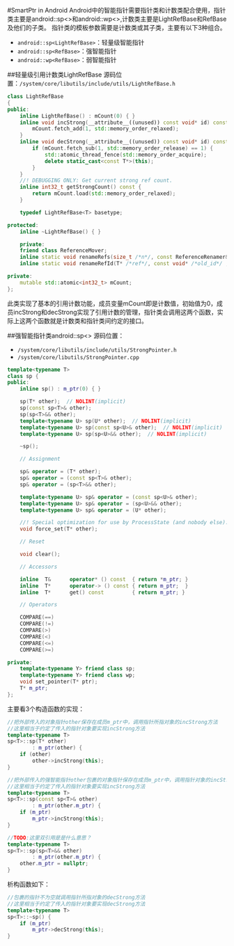 #SmartPtr in Android
Android中的智能指针需要指针类和计数类配合使用，指针类主要是android::sp<>和android::wp<>,计数类主要是LightRefBase和RefBase及他们的子类。
指针类的模板参数需要是计数类或其子类，主要有以下3种组合。

- `android::sp<LightRefBase>`：轻量级智能指针
- `android::sp<RefBase>`：强智能指针
- `android::wp<RefBase>`：弱智能指针

##轻量级引用计数类LightRefBase
	源码位置：`/system/core/libutils/include/utils/LightRefBase.h`

```cpp
class LightRefBase
{
public:
	inline LightRefBase() : mCount(0) { }
	inline void incStrong(__attribute__((unused)) const void* id) const {
		mCount.fetch_add(1, std::memory_order_relaxed);
	}
	inline void decStrong(__attribute__((unused)) const void* id) const {
		if (mCount.fetch_sub(1, std::memory_order_release) == 1) {
			std::atomic_thread_fence(std::memory_order_acquire);
			delete static_cast<const T*>(this);
		}
	}
	//! DEBUGGING ONLY: Get current strong ref count.
	inline int32_t getStrongCount() const {
		return mCount.load(std::memory_order_relaxed);
	}

	typedef LightRefBase<T> basetype;

protected:
	inline ~LightRefBase() { }

	private:
	friend class ReferenceMover;
	inline static void renameRefs(size_t /*n*/, const ReferenceRenamer& /*renamer*/) { }
	inline static void renameRefId(T* /*ref*/, const void* /*old_id*/ , const void* /*new_id*/) { }

private:
	mutable std::atomic<int32_t> mCount;
};
```
此类实现了基本的引用计数功能，成员变量mCount即是计数值，初始值为0，成员incStrong和decStrong实现了引用计数的管理，指针类会调用这两个函数，实际上这两个函数就是计数类和指针类间约定的接口。

##强智能指针类android::sp<>
源码位置：

- `/system/core/libutils/include/utils/StrongPointer.h`
- `/system/core/libutils/StrongPointer.cpp`

```cpp
template<typename T>
class sp {
public:
    inline sp() : m_ptr(0) { }

    sp(T* other);  // NOLINT(implicit)
    sp(const sp<T>& other);
    sp(sp<T>&& other);
    template<typename U> sp(U* other);  // NOLINT(implicit)
    template<typename U> sp(const sp<U>& other);  // NOLINT(implicit)
    template<typename U> sp(sp<U>&& other);  // NOLINT(implicit)

    ~sp();

    // Assignment

    sp& operator = (T* other);
    sp& operator = (const sp<T>& other);
    sp& operator = (sp<T>&& other);

    template<typename U> sp& operator = (const sp<U>& other);
    template<typename U> sp& operator = (sp<U>&& other);
    template<typename U> sp& operator = (U* other);

    //! Special optimization for use by ProcessState (and nobody else).
    void force_set(T* other);

    // Reset

    void clear();

    // Accessors

    inline  T&      operator* () const  { return *m_ptr; }
    inline  T*      operator-> () const { return m_ptr;  }
    inline  T*      get() const         { return m_ptr; }

    // Operators

    COMPARE(==)
    COMPARE(!=)
    COMPARE(>)
    COMPARE(<)
    COMPARE(<=)
    COMPARE(>=)

private:    
    template<typename Y> friend class sp;
    template<typename Y> friend class wp;
    void set_pointer(T* ptr);
    T* m_ptr;
};
```
主要看3个构造函数的实现：
```cpp
//把外部传入的对象指针other保存在成员m_ptr中，调用指针所指对象的incStrong方法
//这里相当于约定了传入的指针对象要实现incStrong方法
template<typename T>
sp<T>::sp(T* other)
        : m_ptr(other) {
    if (other)
        other->incStrong(this);
}

//把外部传入的强智能指针other包裹的对象指针保存在成员m_ptr中，调用指针对象的incStrong方法
//这里相当于约定了传入的指针对象要实现incStrong方法
template<typename T>
sp<T>::sp(const sp<T>& other)
        : m_ptr(other.m_ptr) {
    if (m_ptr)
        m_ptr->incStrong(this);
}

//TODO:这里双引用是是什么意思？
template<typename T>
sp<T>::sp(sp<T>&& other)
        : m_ptr(other.m_ptr) {
    other.m_ptr = nullptr;
}
```
析构函数如下：
```cpp
//包裹的指针不为空就调用指针所指对象的decStrong方法
//这里相当于约定了传入的指针对象要实现decStrong方法
template<typename T>
sp<T>::~sp() {
    if (m_ptr)
        m_ptr->decStrong(this);
}
```

